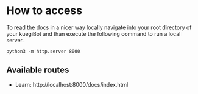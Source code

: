 # How to access

To read the docs in a nicer way locally navigate into your root directory of your kuegiBot and than execute the following command to run a local server.

```
python3 -m http.server 8000
```

## Available routes

- Learn: http://localhost:8000/docs/index.html
